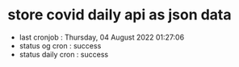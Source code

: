 # store covid daily api as json data

- last cronjob : Thursday, 04 August 2022 01:27:06
- status og cron : success
- status daily cron : success
      
      